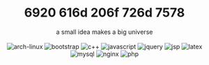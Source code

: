 <h1 align="center">6920 616d 206f 726d 7578</h1>
<div align="center">a small idea makes a big universe</div><br>
<div align="center">
   <img alt="arch-linux" src="https://img.shields.io/badge/-Arch%20Linux-black?logo=arch%20linux">
   <img alt="bootstrap" src="https://img.shields.io/badge/-Bootstrap-black?logo=bootstrap">
   <img alt="c++" src="https://img.shields.io/badge/-C++-black?logo=c%2B%2B&logoColor=limegreen">
   <img alt="javascript" src="https://img.shields.io/badge/-JavaScript-black?logo=javascript">
   <img alt="jquery" src="https://img.shields.io/badge/-jQuery-black?logo=jquery&logoColor=blue">
   <img alt="jsp" src="https://img.shields.io/badge/-JSP-black?logo=java&logoColor=red">
   <img alt="latex" src="https://img.shields.io/badge/-LaTeX-black?logo=latex&logoColor=cyan">
   <img alt="mysql" src="https://img.shields.io/badge/-MySQL-black?logo=mysql">
   <img alt="nginx" src="https://img.shields.io/badge/-NGINX-black?logo=nginx&logoColor=limegreen">
   <img alt="php" src="https://img.shields.io/badge/-PHP-black?logo=php">
</div>
